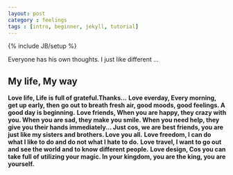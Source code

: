 ```yaml
---
layout: post
category : feelings
tags : [intro, beginner, jekyll, tutorial]
---
```

{% include JB/setup %}

Everyone has his own thoughts. I just like different ... 

## My life, My way

**Love life, Life is full of grateful.Thanks...**
**Love everday, Every morning, get up early, then go out to breath fresh air, good moods, good feelings. A good day is beginning.**
**Love friends, When you are happy, they crazy with you. When you are sad, they make you smile. When you need help, they give you their hands immediately... Just cos, we are best friends, you are just like my sisters and brothers. Love you all.**
**Love freedom, I can do what I like to do and do not what I hate to do.**
**Love travel, I want to go out and see the world and to know different people.**
**Love design, Cos you can take full of utilizing your magic. In your kingdom, you are the king, you are yourself.**

   